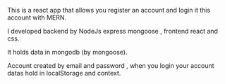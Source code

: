 This is a react app that allows you register an account and login it this account with MERN.

I developed backend by NodeJs express mongoose , frontend react and css.

It holds data in mongodb (by mongoose).

Account created by email and password , when you login your account datas hold in localStorage and context.

